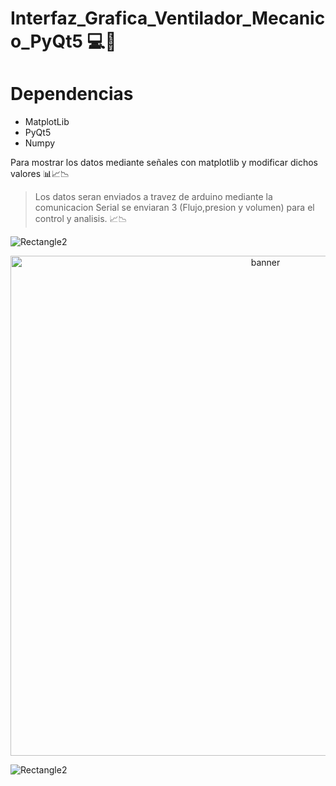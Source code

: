 # Interfaz_Grafica_Ventilador_Mecanico_PyQt5 💻🐍
# Dependencias 
- MatplotLib
- PyQt5
- Numpy

Para mostrar los datos mediante señales con matplotlib y modificar dichos valores  📊📈📉

> Los datos seran enviados a travez de arduino mediante la comunicacion Serial se enviaran 3 (Flujo,presion y volumen) para el control y analisis. 📈📉

![Rectangle2](https://user-images.githubusercontent.com/35740463/114885390-36033080-9dcc-11eb-9003-29e472e3c8ff.jpg)
<p align ="center">
   <img src="https://res.cloudinary.com/pythonid/image/upload/v1625234003/0eedeea5-51ec-44cc-8f24-5989b75d813e_psil8z.jpg" alt="banner" width="800"><br/>
</p>

![Rectangle2](https://user-images.githubusercontent.com/35740463/114885390-36033080-9dcc-11eb-9003-29e472e3c8ff.jpg)

